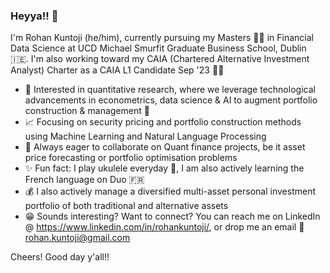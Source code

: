 ### Heyya!! 👋

I'm Rohan Kuntoji (he/him), currently pursuing my Masters 👨‍🎓 in Financial Data Science at UCD Michael Smurfit Graduate Business School, Dublin 🇮🇪. I'm also working toward my CAIA (Chartered Alternative Investment Analyst) Charter as a CAIA L1 Candidate Sep '23 🙇‍📚  

* 🧐 Interested in quantitative research, where we leverage technological advancements in econometrics, data science & AI to augment portfolio construction & management 💸
* 📈 Focusing on security pricing and portfolio construction methods using Machine Learning and Natural Language Processing
* 🤝 Always eager to collaborate on Quant finance projects, be it asset price forecasting or portfolio optimisation problems
* ✨ Fun fact: I play ukulele everyday 🎸, I am also actively learning the French language on Duo 🇫🇷
* 💰 I also actively manage a diversified multi-asset personal investment portfolio of both traditional and alternative assets 
* 😁 Sounds interesting? Want to connect? You can reach me on LinkedIn @ https://www.linkedin.com/in/rohankuntoji/, or drop me an email 📧 rohan.kuntoji@gmail.com

Cheers! Good day y'all!! 


<!--
**kuntojirohan/kuntojirohan** is a ✨ _special_ ✨ repository because its `README.md` (this file) appears on your GitHub profile.

Here are some ideas to get you started:

- 🔭 I’m currently working on ...
- 🌱 I’m currently learning ...
- 👯 I’m looking to collaborate on ...
- 🤔 I’m looking for help with ...
- 💬 Ask me about ...
- 📫 How to reach me: ...
- 😄 Pronouns: ...
- ⚡ Fun fact: ...
-->
